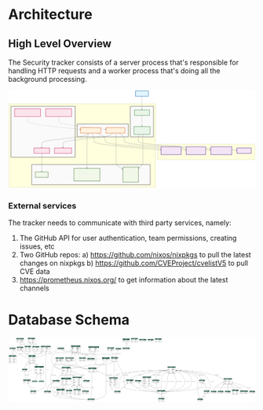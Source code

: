 # Architecture

## High Level Overview

The Security tracker consists of a server process that's responsible for
handling HTTP requests and a worker process that's doing all the background
processing.

![Overall Architecture](./svg/architecture.svg)

### External services

The tracker needs to communicate with third party services, namely:

1) The GitHub API for user authentication, team permissions, creating issues, etc
2) Two GitHub repos:
   a) https://github.com/nixos/nixpkgs to pull the latest changes on nixpkgs
   b) https://github.com/CVEProject/cvelistV5 to pull CVE data
3) https://prometheus.nixos.org/ to get information about the latest channels


# Database Schema

![Database Schema](./svg/models.svg)
